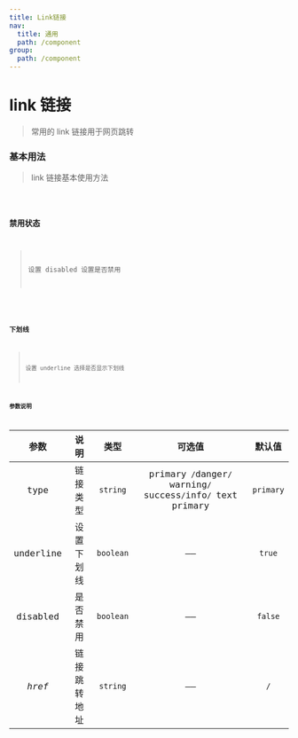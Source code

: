 ```yaml
---
title: Link链接
nav:
  title: 通用
  path: /component
group:
  path: /component
---
```


# link 链接

> 常用的 link 链接用于网页跳转

### 基本用法

> link 链接基本使用方法

<code src="./demo/index1.tsx" />

### 禁用状态

> 设置 disabled 设置是否禁用

<code src="./demo/index2.tsx" />

### 下划线

> 设置 underline 选择是否显示下划线 <code src="./demo/index3.tsx" />

### 参数说明

| 参数 | 说明 | 类型 | 可选值 | 默认值 |
| :-: | :-: | :-: | :-: | :-: |
| type | 链接类型 | `string` | primary` /`danger`/ `warning`/ `success`/`info`/ `text primary | `primary` |
| underline | 设置下划线 | `boolean` | —— | `true` |
| disabled | 是否禁用 | `boolean` | —— | `false` |
| _href_ | 链接跳转地址 | `string` | —— | `/` |
